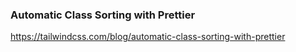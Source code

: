 ### Automatic Class Sorting with Prettier

https://tailwindcss.com/blog/automatic-class-sorting-with-prettier
